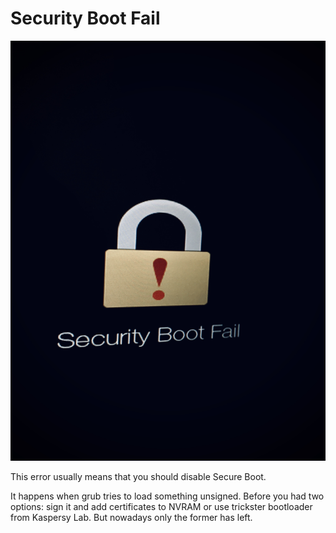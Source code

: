 # Security Boot Fail

![](<../.gitbook/assets/2021-08-03 12-39-11.JPG>)

This error usually means that you should disable Secure Boot.

It happens when grub tries to load something unsigned. Before you had two options: sign it and add certificates to NVRAM or use trickster bootloader from Kaspersy Lab. But nowadays only the former has left.

